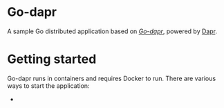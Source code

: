 # Go-dapr

A sample Go distributed application based on *[Go-dapr](https://github.com/JiangTaoShi/go-dapr)*, powered by [Dapr](https://dapr.io/).

# Getting started

Go-dapr runs in containers and requires Docker to run. There are various ways to start the application: 

- 